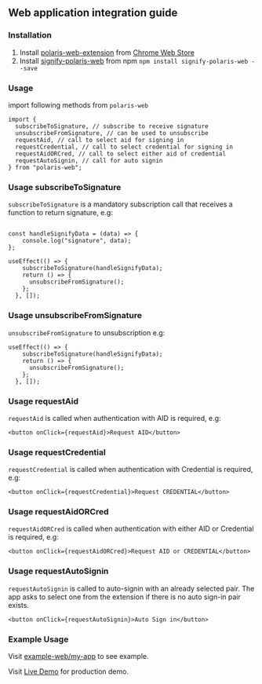 ## Web application integration guide

### Installation

1. Install [polaris-web-extension](FUTURE_DEPLOYED_EXTENSION_LINK) from [Chrome Web Store](https://chromewebstore.google.com/category/extensions)
2. Install [signify-polaris-web](https://www.npmjs.com/package/signify-polaris-web) from npm
`npm install signify-polaris-web --save`

### Usage
import following methods from `polaris-web`

```
import {
  subscribeToSignature, // subscribe to receive signature
  unsubscribeFromSignature, // can be used to unsubscribe
  requestAid, // call to select aid for signing in
  requestCredential, // call to select credential for signing in
  requestAidORCred, // call to select either aid of credential
  requestAutoSignin, // call for auto signin
} from "polaris-web";
```

### Usage subscribeToSignature
`subscribeToSignature` is a mandatory subscription call that receives a function to return signature, e.g:
```

const handleSignifyData = (data) => {
    console.log("signature", data);
};

useEffect(() => {
    subscribeToSignature(handleSignifyData);
    return () => {
      unsubscribeFromSignature();
    };
  }, []);
```

### Usage unsubscribeFromSignature
`unsubscribeFromSignature` to unsubscription e.g:
```
useEffect(() => {
    subscribeToSignature(handleSignifyData);
    return () => {
      unsubscribeFromSignature();
    };
  }, []);
```

### Usage requestAid
`requestAid` is called when authentication with AID is required, e.g:
```
<button onClick={requestAid}>Request AID</button>
```

### Usage requestCredential
`requestCredential` is called when authentication with Credential is required, e.g:
```
<button onClick={requestCredential}>Request CREDENTIAL</button>
```

### Usage requestAidORCred
`requestAidORCred` is called when authentication with either AID or Credential is required, e.g:
```
<button onClick={requestAidORCred}>Request AID or CREDENTIAL</button>
```

### Usage requestAutoSignin
`requestAutoSignin` is called to auto-signin with an already selected pair. The app asks to select one from the extension if there is no auto sign-in pair exists. 
```
<button onClick={requestAutoSignin}>Auto Sign in</button>  
```

### Example Usage
Visit [example-web/my-app](./example-web/my-app/src/App.js) to see example.

Visit [Live Demo](https://signify-browser-extension.vercel.app/) for production demo.
